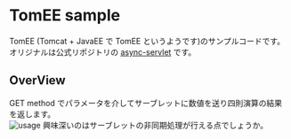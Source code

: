 # TomEE sample  
  
TomEE (Tomcat + JavaEE で TomEE というようです)のサンプルコードです。  
オリジナルは公式リポジトリの [async-servlet](https://github.com/apache/tomee/tree/main/examples/async-servlet) です。  

## OverView  
  
GET method でパラメータを介してサーブレットに数値を送り四則演算の結果を返します。  
![usage](https://user-images.githubusercontent.com/20388463/185592836-85beeed4-06af-434e-86f4-ff4b32bbbaf7.png)
興味深いのはサーブレットの非同期処理が行える点でしょうか。  
  
